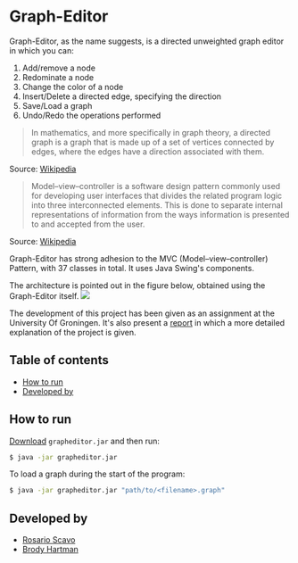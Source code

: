 # Graph-Editor

Graph-Editor, as the name suggests, is a directed unweighted graph editor in which you can:
1. Add/remove a node
2. Redominate a node
3. Change the color of a node
4. Insert/Delete a directed edge, specifying the direction
5. Save/Load a graph
6. Undo/Redo the operations performed

> In mathematics, and more specifically in graph theory, a directed graph is a graph that is made up of a set of vertices connected by edges, where the edges have a direction associated with them.

Source: [Wikipedia](https://en.wikipedia.org/wiki/Directed_graph "Directed graph")

> Model–view–controller is a software design pattern commonly used for developing user interfaces that divides the related program logic into three interconnected elements. This is done to separate internal representations of information from the ways information is presented to and accepted from the user.

Source: [Wikipedia](https://en.wikipedia.org/wiki/Model%E2%80%93view%E2%80%93controller "Model–view–controller")

Graph-Editor has strong adhesion to the MVC (Model–view–controller) Pattern, with 37 classes in total. It uses Java Swing's components.

The architecture is pointed out in the figure below, obtained using the Graph-Editor itself.
<img src="https://drive.google.com/uc?export=view&id=1bF7-UBDazNSHQ3RaCjNgl87gpH18FHKx" />

The development of this project has been given as an assignment at the University Of Groningen.
It's also present a [report](https://github.com/rosarioscavo/Graph-Editor/blob/main/report.pdf) in which a more detailed explanation of the project is given.

## Table of contents

- [How to run](#how-to-run)
- [Developed by](#developed-by)

## How to run
[Download](https://github.com/rosarioscavo/Graph-Editor/releases/download/v1.0/grapheditor.jar) `grapheditor.jar` and then run:

```bash
$ java -jar grapheditor.jar
```

To load a graph during the start of the program:

```bash
$ java -jar grapheditor.jar "path/to/<filename>.graph"
```

## Developed by

- [Rosario Scavo](https://github.com/rosarioscavo)
- [Brody Hartman](https://github.com/B-hartman)

